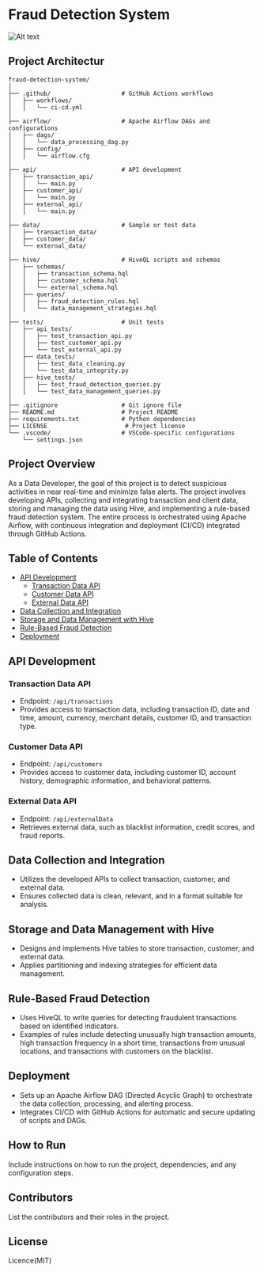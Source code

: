 # Fraud Detection System

![Alt text](https://miro.medium.com/v2/resize:fit:1400/0*aH57NAkEfKj0zLoj.jpg)

## Project Architectur 
```
fraud-detection-system/
│
├── .github/                    # GitHub Actions workflows
│   ├── workflows/
│   │   └── ci-cd.yml
│
├── airflow/                    # Apache Airflow DAGs and configurations
│   ├── dags/
│   │   └── data_processing_dag.py
│   ├── config/
│   │   └── airflow.cfg
│
├── api/                        # API development
│   ├── transaction_api/
│   │   └── main.py
│   ├── customer_api/
│   │   └── main.py
│   ├── external_api/
│   │   └── main.py
│
├── data/                       # Sample or test data
│   ├── transaction_data/
│   ├── customer_data/
│   └── external_data/
│
├── hive/                       # HiveQL scripts and schemas
│   ├── schemas/
│   │   ├── transaction_schema.hql
│   │   ├── customer_schema.hql
│   │   └── external_schema.hql
│   ├── queries/
│   │   ├── fraud_detection_rules.hql
│   │   └── data_management_strategies.hql
│
├── tests/                      # Unit tests
│   ├── api_tests/
│   │   ├── test_transaction_api.py
│   │   ├── test_customer_api.py
│   │   └── test_external_api.py
│   ├── data_tests/
│   │   ├── test_data_cleaning.py
│   │   └── test_data_integrity.py
│   ├── hive_tests/
│   │   ├── test_fraud_detection_queries.py
│   │   └── test_data_management_queries.py
│
├── .gitignore                  # Git ignore file
├── README.md                   # Project README
├── requirements.txt            # Python dependencies
├── LICENSE                      # Project license
└── .vscode/                    # VSCode-specific configurations
    └── settings.json
```

## Project Overview

As a Data Developer, the goal of this project is to detect suspicious activities in near real-time and minimize false alerts. The project involves developing APIs, collecting and integrating transaction and client data, storing and managing the data using Hive, and implementing a rule-based fraud detection system. The entire process is orchestrated using Apache Airflow, with continuous integration and deployment (CI/CD) integrated through GitHub Actions.

## Table of Contents

- [API Development](#api-development)
  - [Transaction Data API](#transaction-data-api)
  - [Customer Data API](#customer-data-api)
  - [External Data API](#external-data-api)
- [Data Collection and Integration](#data-collection-and-integration)
- [Storage and Data Management with Hive](#storage-and-data-management-with-hive)
- [Rule-Based Fraud Detection](#rule-based-fraud-detection)
- [Deployment](#deployment)

## API Development

### Transaction Data API

- Endpoint: `/api/transactions`
- Provides access to transaction data, including transaction ID, date and time, amount, currency, merchant details, customer ID, and transaction type.

### Customer Data API

- Endpoint: `/api/customers`
- Provides access to customer data, including customer ID, account history, demographic information, and behavioral patterns.

### External Data API

- Endpoint: `/api/externalData`
- Retrieves external data, such as blacklist information, credit scores, and fraud reports.

## Data Collection and Integration

- Utilizes the developed APIs to collect transaction, customer, and external data.
- Ensures collected data is clean, relevant, and in a format suitable for analysis.

## Storage and Data Management with Hive

- Designs and implements Hive tables to store transaction, customer, and external data.
- Applies partitioning and indexing strategies for efficient data management.

## Rule-Based Fraud Detection

- Uses HiveQL to write queries for detecting fraudulent transactions based on identified indicators.
- Examples of rules include detecting unusually high transaction amounts, high transaction frequency in a short time, transactions from unusual locations, and transactions with customers on the blacklist.

## Deployment

- Sets up an Apache Airflow DAG (Directed Acyclic Graph) to orchestrate the data collection, processing, and alerting process.
- Integrates CI/CD with GitHub Actions for automatic and secure updating of scripts and DAGs.

## How to Run

Include instructions on how to run the project, dependencies, and any configuration steps.

## Contributors

List the contributors and their roles in the project.

## License

Licence(MIT)

